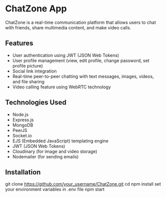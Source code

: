 # ChatZone App

ChatZone is a real-time communication platform that allows users to chat with friends, share multimedia content, and make video calls.

## Features

- User authentication using JWT (JSON Web Tokens)
- User profile management (view, edit profile, change password, set profile picture)
- Social link integration
- Real-time peer-to-peer chatting with text messages, images, videos, and file sharing
- Video calling feature using WebRTC technology

## Technologies Used

- Node.js
- Express.js
- MongoDB
- PeerJS
- Socket.io
- EJS (Embedded JavaScript) templating engine
- JWT (JSON Web Tokens)
- Cloudinary (for image and video storage)
- Nodemailer (for sending emails)

## Installation

   git clone https://github.com/your_username/ChatZone.git
   cd <folderpath>
   npm install
   set your environment variables in .env file
   npm start
